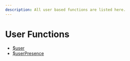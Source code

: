 ```yaml
---
description: All user based functions are listed here.
---
```


# User Functions

* [$user](user.md)
* [$userPresence](userpresence.md)

